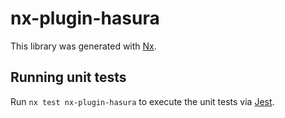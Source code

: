 # nx-plugin-hasura

This library was generated with [Nx](https://nx.dev).

## Running unit tests

Run `nx test nx-plugin-hasura` to execute the unit tests via [Jest](https://jestjs.io).
